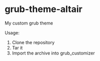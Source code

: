 # grub-theme-altair
My custom grub theme

Usage:
1. Clone the repository
2. Tar it
3. Import the archive into grub_customizer
